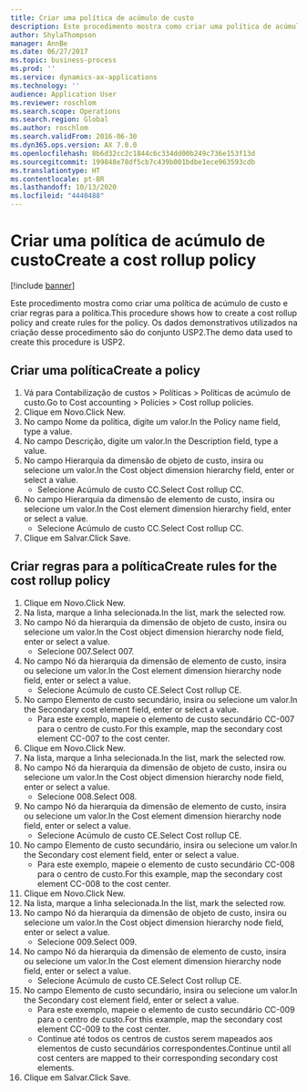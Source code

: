 ```yaml
---
title: Criar uma política de acúmulo de custo
description: Este procedimento mostra como criar uma política de acúmulo de custo e criar regras para a política.
author: ShylaThompson
manager: AnnBe
ms.date: 06/27/2017
ms.topic: business-process
ms.prod: ''
ms.service: dynamics-ax-applications
ms.technology: ''
audience: Application User
ms.reviewer: roschlom
ms.search.scope: Operations
ms.search.region: Global
ms.author: roschlom
ms.search.validFrom: 2016-06-30
ms.dyn365.ops.version: AX 7.0.0
ms.openlocfilehash: 8b6d32cc2c1844c6c334dd00b249c736e153f13d
ms.sourcegitcommit: 199848e78df5cb7c439b001bdbe1ece963593cdb
ms.translationtype: HT
ms.contentlocale: pt-BR
ms.lasthandoff: 10/13/2020
ms.locfileid: "4440488"
---
```

# <a name="create-a-cost-rollup-policy"></a><span data-ttu-id="67b12-103">Criar uma política de acúmulo de custo</span><span class="sxs-lookup"><span data-stu-id="67b12-103">Create a cost rollup policy</span></span>

[!include [banner](../../includes/banner.md)]

<span data-ttu-id="67b12-104">Este procedimento mostra como criar uma política de acúmulo de custo e criar regras para a política.</span><span class="sxs-lookup"><span data-stu-id="67b12-104">This procedure shows how to create a cost rollup policy and create rules for the policy.</span></span> <span data-ttu-id="67b12-105">Os dados demonstrativos utilizados na criação desse procedimento são do conjunto USP2.</span><span class="sxs-lookup"><span data-stu-id="67b12-105">The demo data used to create this procedure is USP2.</span></span>


## <a name="create-a-policy"></a><span data-ttu-id="67b12-106">Criar uma política</span><span class="sxs-lookup"><span data-stu-id="67b12-106">Create a policy</span></span>
1. <span data-ttu-id="67b12-107">Vá para Contabilização de custos > Políticas > Políticas de acúmulo de custo.</span><span class="sxs-lookup"><span data-stu-id="67b12-107">Go to Cost accounting > Policies > Cost rollup policies.</span></span>
2. <span data-ttu-id="67b12-108">Clique em Novo.</span><span class="sxs-lookup"><span data-stu-id="67b12-108">Click New.</span></span>
3. <span data-ttu-id="67b12-109">No campo Nome da política, digite um valor.</span><span class="sxs-lookup"><span data-stu-id="67b12-109">In the Policy name field, type a value.</span></span>
4. <span data-ttu-id="67b12-110">No campo Descrição, digite um valor.</span><span class="sxs-lookup"><span data-stu-id="67b12-110">In the Description field, type a value.</span></span>
5. <span data-ttu-id="67b12-111">No campo Hierarquia da dimensão de objeto de custo, insira ou selecione um valor.</span><span class="sxs-lookup"><span data-stu-id="67b12-111">In the Cost object dimension hierarchy field, enter or select a value.</span></span>
    * <span data-ttu-id="67b12-112">Selecione Acúmulo de custo CC.</span><span class="sxs-lookup"><span data-stu-id="67b12-112">Select Cost rollup CC.</span></span>  
6. <span data-ttu-id="67b12-113">No campo Hierarquia da dimensão de elemento de custo, insira ou selecione um valor.</span><span class="sxs-lookup"><span data-stu-id="67b12-113">In the Cost element dimension hierarchy field, enter or select a value.</span></span>
    * <span data-ttu-id="67b12-114">Selecione Acúmulo de custo CC.</span><span class="sxs-lookup"><span data-stu-id="67b12-114">Select Cost rollup CC.</span></span>  
7. <span data-ttu-id="67b12-115">Clique em Salvar.</span><span class="sxs-lookup"><span data-stu-id="67b12-115">Click Save.</span></span>

## <a name="create-rules-for-the-cost-rollup-policy"></a><span data-ttu-id="67b12-116">Criar regras para a política</span><span class="sxs-lookup"><span data-stu-id="67b12-116">Create rules for the cost rollup policy</span></span>
1. <span data-ttu-id="67b12-117">Clique em Novo.</span><span class="sxs-lookup"><span data-stu-id="67b12-117">Click New.</span></span>
2. <span data-ttu-id="67b12-118">Na lista, marque a linha selecionada.</span><span class="sxs-lookup"><span data-stu-id="67b12-118">In the list, mark the selected row.</span></span>
3. <span data-ttu-id="67b12-119">No campo Nó da hierarquia da dimensão de objeto de custo, insira ou selecione um valor.</span><span class="sxs-lookup"><span data-stu-id="67b12-119">In the Cost object dimension hierarchy node field, enter or select a value.</span></span>
    * <span data-ttu-id="67b12-120">Selecione 007.</span><span class="sxs-lookup"><span data-stu-id="67b12-120">Select 007.</span></span>  
4. <span data-ttu-id="67b12-121">No campo Nó da hierarquia da dimensão de elemento de custo, insira ou selecione um valor.</span><span class="sxs-lookup"><span data-stu-id="67b12-121">In the Cost element dimension hierarchy node field, enter or select a value.</span></span>
    * <span data-ttu-id="67b12-122">Selecione Acúmulo de custo CE.</span><span class="sxs-lookup"><span data-stu-id="67b12-122">Select Cost rollup CE.</span></span>  
5. <span data-ttu-id="67b12-123">No campo Elemento de custo secundário, insira ou selecione um valor.</span><span class="sxs-lookup"><span data-stu-id="67b12-123">In the Secondary cost element field, enter or select a value.</span></span>
    * <span data-ttu-id="67b12-124">Para este exemplo, mapeie o elemento de custo secundário CC-007 para o centro de custo.</span><span class="sxs-lookup"><span data-stu-id="67b12-124">For this example, map the secondary cost element CC-007 to the cost center.</span></span>  
6. <span data-ttu-id="67b12-125">Clique em Novo.</span><span class="sxs-lookup"><span data-stu-id="67b12-125">Click New.</span></span>
7. <span data-ttu-id="67b12-126">Na lista, marque a linha selecionada.</span><span class="sxs-lookup"><span data-stu-id="67b12-126">In the list, mark the selected row.</span></span>
8. <span data-ttu-id="67b12-127">No campo Nó da hierarquia da dimensão de objeto de custo, insira ou selecione um valor.</span><span class="sxs-lookup"><span data-stu-id="67b12-127">In the Cost object dimension hierarchy node field, enter or select a value.</span></span>
    * <span data-ttu-id="67b12-128">Selecione 008.</span><span class="sxs-lookup"><span data-stu-id="67b12-128">Select 008.</span></span>  
9. <span data-ttu-id="67b12-129">No campo Nó da hierarquia da dimensão de elemento de custo, insira ou selecione um valor.</span><span class="sxs-lookup"><span data-stu-id="67b12-129">In the Cost element dimension hierarchy node field, enter or select a value.</span></span>
    * <span data-ttu-id="67b12-130">Selecione Acúmulo de custo CE.</span><span class="sxs-lookup"><span data-stu-id="67b12-130">Select Cost rollup CE.</span></span>  
10. <span data-ttu-id="67b12-131">No campo Elemento de custo secundário, insira ou selecione um valor.</span><span class="sxs-lookup"><span data-stu-id="67b12-131">In the Secondary cost element field, enter or select a value.</span></span>
    * <span data-ttu-id="67b12-132">Para este exemplo, mapeie o elemento de custo secundário CC-008 para o centro de custo.</span><span class="sxs-lookup"><span data-stu-id="67b12-132">For this example, map the secondary cost element CC-008 to the cost center.</span></span>  
11. <span data-ttu-id="67b12-133">Clique em Novo.</span><span class="sxs-lookup"><span data-stu-id="67b12-133">Click New.</span></span>
12. <span data-ttu-id="67b12-134">Na lista, marque a linha selecionada.</span><span class="sxs-lookup"><span data-stu-id="67b12-134">In the list, mark the selected row.</span></span>
13. <span data-ttu-id="67b12-135">No campo Nó da hierarquia da dimensão de objeto de custo, insira ou selecione um valor.</span><span class="sxs-lookup"><span data-stu-id="67b12-135">In the Cost object dimension hierarchy node field, enter or select a value.</span></span>
    * <span data-ttu-id="67b12-136">Selecione 009.</span><span class="sxs-lookup"><span data-stu-id="67b12-136">Select 009.</span></span>  
14. <span data-ttu-id="67b12-137">No campo Nó da hierarquia da dimensão de elemento de custo, insira ou selecione um valor.</span><span class="sxs-lookup"><span data-stu-id="67b12-137">In the Cost element dimension hierarchy node field, enter or select a value.</span></span>
    * <span data-ttu-id="67b12-138">Selecione Acúmulo de custo CE.</span><span class="sxs-lookup"><span data-stu-id="67b12-138">Select Cost rollup CE.</span></span>  
15. <span data-ttu-id="67b12-139">No campo Elemento de custo secundário, insira ou selecione um valor.</span><span class="sxs-lookup"><span data-stu-id="67b12-139">In the Secondary cost element field, enter or select a value.</span></span>
    * <span data-ttu-id="67b12-140">Para este exemplo, mapeie o elemento de custo secundário CC-009 para o centro de custo.</span><span class="sxs-lookup"><span data-stu-id="67b12-140">For this example, map the secondary cost element CC-009 to the cost center.</span></span>  
    * <span data-ttu-id="67b12-141">Continue até todos os centros de custos serem mapeados aos elementos de custo secundários correspondentes.</span><span class="sxs-lookup"><span data-stu-id="67b12-141">Continue until all cost centers are mapped to their corresponding secondary cost elements.</span></span>  
16. <span data-ttu-id="67b12-142">Clique em Salvar.</span><span class="sxs-lookup"><span data-stu-id="67b12-142">Click Save.</span></span>

